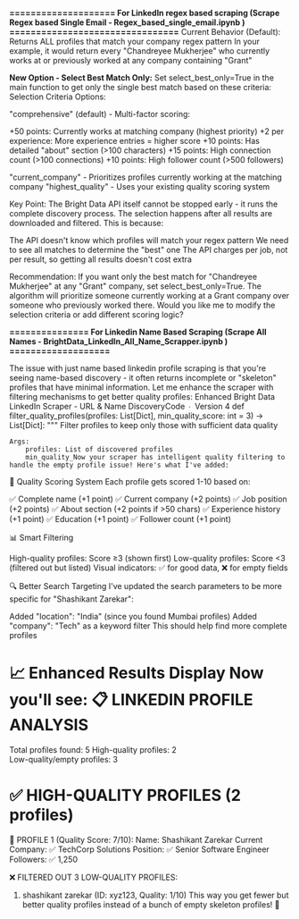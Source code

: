 
**==================== For LinkedIn regex based scraping (Scrape Regex based Single Email - Regex_based_single_email.ipynb ) ================================**
Current Behavior (Default):
Returns ALL profiles that match your company regex pattern
In your example, it would return every "Chandreyee Mukherjee" who currently works at or previously worked at any company containing "Grant"

**New Option - Select Best Match Only:**
Set select_best_only=True in the main function to get only the single best match based on these criteria:
Selection Criteria Options:

"comprehensive" (default) - Multi-factor scoring:

+50 points: Currently works at matching company (highest priority)
+2 per experience: More experience entries = higher score
+10 points: Has detailed "about" section (>100 characters)
+15 points: High connection count (>100 connections)
+10 points: High follower count (>500 followers)

"current_company" - Prioritizes profiles currently working at the matching company
"highest_quality" - Uses your existing quality scoring system

Key Point:
The Bright Data API itself cannot be stopped early - it runs the complete discovery process. The selection happens after all results are downloaded and filtered. This is because:

The API doesn't know which profiles will match your regex pattern
We need to see all matches to determine the "best" one
The API charges per job, not per result, so getting all results doesn't cost extra

Recommendation:
If you want only the best match for "Chandreyee Mukherjee" at any "Grant" company, set select_best_only=True. The algorithm will prioritize someone currently working at a Grant company over someone who previously worked there.
Would you like me to modify the selection criteria or add different scoring logic?

**=============== For Linkedin Name Based Scraping (Scrape All Names - BrightData_LinkedIn_All_Name_Scrapper.ipynb ) ===================**

The issue with just name based linkedin profile scraping is that you're seeing name-based discovery - it often returns incomplete or "skeleton" profiles that have minimal information. Let me enhance the scraper with filtering mechanisms to get better quality profiles: Enhanced Bright Data LinkedIn Scraper - URL & Name DiscoveryCode ∙ Version 4 def filter_quality_profiles(profiles: List[Dict], min_quality_score: int = 3) -> List[Dict]:
    """
    Filter profiles to keep only those with sufficient data quality
    
    Args:
        profiles: List of discovered profiles
        min_quality_Now your scraper has intelligent quality filtering to handle the empty profile issue! Here's what I've added:
🎯 Quality Scoring System
Each profile gets scored 1-10 based on:

✅ Complete name (+1 point)
✅ Current company (+2 points)
✅ Job position (+2 points)
✅ About section (+2 points if >50 chars)
✅ Experience history (+1 point)
✅ Education (+1 point)
✅ Follower count (+1 point)

📊 Smart Filtering

High-quality profiles: Score ≥3 (shown first)
Low-quality profiles: Score <3 (filtered out but listed)
Visual indicators: ✅ for good data, ❌ for empty fields

🔍 Better Search Targeting
I've updated the search parameters to be more specific for "Shashikant Zarekar":

Added "location": "India" (since you found Mumbai profiles)
Added "company": "Tech" as a keyword filter
This should help find more complete profiles

📈 Enhanced Results Display
Now you'll see:
📋 LINKEDIN PROFILE ANALYSIS
=================================================================
   Total profiles found: 5
   High-quality profiles: 2  
   Low-quality/empty profiles: 3

✅ HIGH-QUALITY PROFILES (2 profiles)
=================================================================

👤 PROFILE 1 (Quality Score: 7/10):
   Name: Shashikant Zarekar
   Current Company: ✅ TechCorp Solutions
   Position: ✅ Senior Software Engineer
   Followers: ✅ 1,250

❌ FILTERED OUT 3 LOW-QUALITY PROFILES:
   1. shashikant zarekar (ID: xyz123, Quality: 1/10)
This way you get fewer but better quality profiles instead of a bunch of empty skeleton profiles! 🚀
